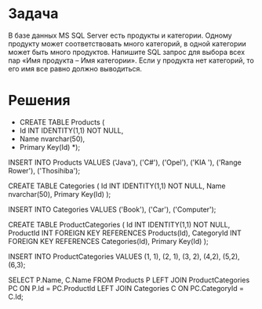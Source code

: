 # Задача
В базе данных MS SQL Server есть продукты и категории. Одному продукту может соответствовать много категорий, в одной категории может быть много продуктов. Напишите SQL запрос для выбора всех пар «Имя продукта – Имя категории». Если у продукта нет категорий, то его имя все равно должно выводиться.

# Решения
* CREATE TABLE Products (
*	Id INT  IDENTITY(1,1) NOT NULL,
*	Name nvarchar(50),
*	Primary Key(Id)
*);

INSERT INTO Products
VALUES
	('Java'),
	('C#'),
	('Opel'),
	('KIA '),
	('Range Rower'),
	('Thosihiba');

CREATE TABLE Categories (
	Id INT  IDENTITY(1,1) NOT NULL,
	Name nvarchar(50),
	Primary Key(Id)
);

INSERT INTO Categories
VALUES
	('Book'),
	('Car'),
	('Computer');

CREATE TABLE ProductCategories (
    Id INT  IDENTITY(1,1) NOT NULL,
	ProductId INT FOREIGN KEY REFERENCES Products(Id),
	CategoryId INT FOREIGN KEY REFERENCES Categories(Id),
	Primary Key(Id)
);

INSERT INTO ProductCategories
VALUES
	(1, 1),
	(2, 1),
	(3, 2),
	(4,2),
	(5,2),
	(6,3);

SELECT P.Name, C.Name
FROM Products P
LEFT JOIN ProductCategories PC
	ON P.Id = PC.ProductId
LEFT JOIN Categories C
	ON PC.CategoryId = C.Id;
